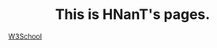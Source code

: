 <h1><center>This is HNanT's pages.</center> </h1>
<a href="http://www.w3school.com.cn">W3School</a>
